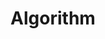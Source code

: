--- 
layout: archive 
permalink: /algorithm/
title: "Algorithm"
author_profile: true

sidebar:
  - title: "Codility"
    url: /codility/
    children:
      - title: "arrays"
        url: /arrays/
--- 
